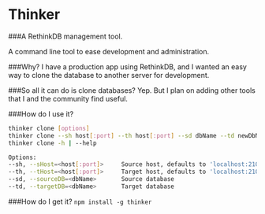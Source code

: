 Thinker
=======

###A RethinkDB management tool.

A command line tool to ease development and administration.

###Why?
I have a production app using RethinkDB, and I wanted an easy way to clone the database to another server for development.

###So all it can do is clone databases?
Yep. But I plan on adding other tools that I and the community find useful.

###How do I use it?
````bash
thinker clone [options]
thinker clone --sh host[:port] --th host[:port] --sd dbName --td newDbName
thinker clone -h | --help

Options:
--sh, --sHost=<host[:port]>     Source host, defaults to 'localhost:21015'
--th, --tHost=<host[:port]>     Target host, defaults to 'localhost:21015'
--sd, --sourceDB=<dbName>       Source database
--td, --targetDB=<dbName>       Target database
````

###How do I get it?
`npm install -g thinker`
